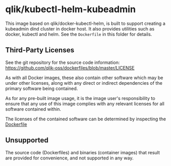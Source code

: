 # qlik/kubectl-helm-kubeadmin

This image based on qlik/docker-kubectl-helm, is built to support creating a kubeadmin dind cluster in docker host. It also provides utilities such as docker, kubectl
and helm. See the `Dockerfile` in this folder for details.

## Third-Party Licenses

See the git repository for the source code information: https://github.com/qlik-oss/dockerfiles/blob/master/LICENSE

As with all Docker images, these also contain other software which may be under other licenses, along with any direct or indirect dependencies of the primary software being contained.

As for any pre-built image usage, it is the image user's responsibility to ensure that any use of this image complies with any relevant licenses for all software contained within.

The licenses of the contained software can be determined by inspecting the [Dockerfile](https://github.com/qlik-oss/dockerfiles/blob/master/kubectl-helm-kubeadmin/Dockerfile)

## Unsupported

The source code (Dockerfiles) and binaries (container images) that result are provided for convenience, and not supported in any way.
